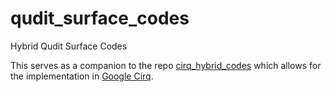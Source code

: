 # qudit_surface_codes
Hybrid Qudit Surface Codes

This serves as a companion to the repo [cirq_hybrid_codes](https://github.com/The-Singularity-Research/cirq_hybrid_codes) which allows for the implementation in [Google Cirq](https://cirq.readthedocs.io/en/stable/). 
